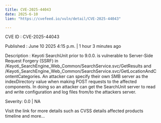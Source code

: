 ```yaml
---
title: CVE-2025-44043
date: 2025-6-10
lien: "https://cvefeed.io/vuln/detail/CVE-2025-44043"

---
```


CVE ID : CVE-2025-44043

Published :  June 10
2025
4:15 p.m. | 1 hour
3 minutes ago

Description : Keyoti SearchUnit prior to 9.0.0. is vulnerable to Server-Side Request Forgery (SSRF) in /Keyoti_SearchEngine_Web_Common/SearchService.svc/GetResults and /Keyoti_SearchEngine_Web_Common/SearchService.svc/GetLocationAndContentCategories. An attacker can specify their own SMB server as the indexDirectory value when making POST requests to the affected components. In doing so an attacker can get the SearchUnit server to read and write configuration and log files from/to the attackers server.

Severity: 0.0 | NA

Visit the link for more details
such as CVSS details
affected products
timeline
and more...
